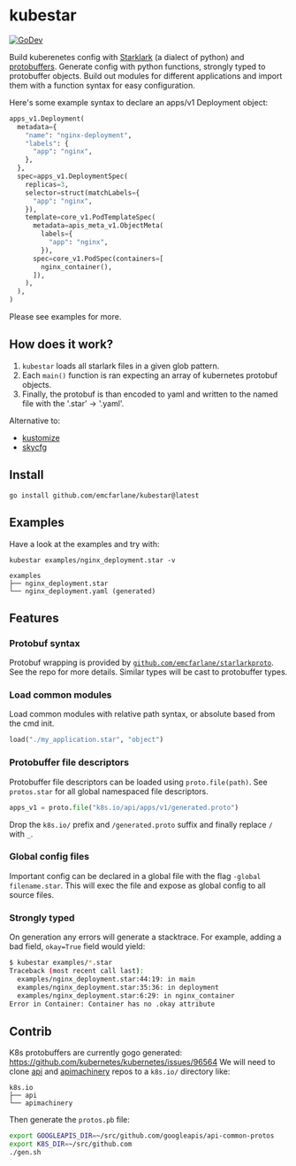 # kubestar

[![GoDev](https://img.shields.io/static/v1?label=godev&message=reference&color=00add8)](https://pkg.go.dev/github.com/emcfarlane/kubestar?tab=doc)

Build kuberenetes config with [Starklark](https://github.com/google/starlark-go/blob/master/doc/spec.md) (a dialect of python) and [protobuffers](https://emcfarlane/starlarkproto).
Generate config with python functions, strongly typed to protobuffer objects.
Build out modules for different applications and import them with a function syntax for easy configuration.

Here's some example syntax to declare an apps/v1 Deployment object:
```python
apps_v1.Deployment(
  metadata={
    "name": "nginx-deployment",
    "labels": {
      "app": "nginx",
    },
  },
  spec=apps_v1.DeploymentSpec(
    replicas=3,
    selector=struct(matchLabels={
      "app": "nginx",
    }),
    template=core_v1.PodTemplateSpec(
      metadata=apis_meta_v1.ObjectMeta(
        labels={
          "app": "nginx",
        }),
      spec=core_v1.PodSpec(containers=[
        nginx_container(),
      ]),
    ),
  ),
)
```
Please see examples for more.

## How does it work?

1. `kubestar` loads all starlark files in a given glob pattern.
2. Each `main()` function is ran expecting an array of kubernetes protobuf objects.
4. Finally, the protobuf is than encoded to yaml and written to the named file with the '.star' -> '.yaml'.

Alternative to:
- [kustomize](https://github.com/kubernetes-sigs/kustomize)
- [skycfg](https://github.com/stripe/skycfg)

## Install

```
go install github.com/emcfarlane/kubestar@latest
```

## Examples

Have a look at the examples and try with:
```
kubestar examples/nginx_deployment.star -v 
```

```
examples
├── nginx_deployment.star
└── nginx_deployment.yaml (generated)
```

## Features

### Protobuf syntax

Protobuf wrapping is provided by [`github.com/emcfarlane/starlarkproto`](https://github.com/emcfarlane/starlarkproto). 
See the repo for more details. Similar types will be cast to protobuffer types.

### Load common modules

Load common modules with relative path syntax, or absolute based from the cmd init.
```python
load("./my_application.star", "object")
```

### Protobuffer file descriptors

Protobuffer file descriptors can be loaded using `proto.file(path)`.
See `protos.star` for all global namespaced file descriptors. 

```python
apps_v1 = proto.file("k8s.io/api/apps/v1/generated.proto")
```
Drop the `k8s.io/` prefix and `/generated.proto` suffix and finally replace `/` with `_`.

### Global config files

Important config can be declared in a global file with the flag `-global filename.star`. 
This will exec the file and expose as global config to all source files.

### Strongly typed

On generation any errors will generate a stacktrace. For example, adding a bad field, `okay=True` field would yield:
```sh
$ kubestar examples/*.star
Traceback (most recent call last):
  examples/nginx_deployment.star:44:19: in main
  examples/nginx_deployment.star:35:36: in deployment
  examples/nginx_deployment.star:6:29: in nginx_container
Error in Container: Container has no .okay attribute
```

## Contrib

K8s protobuffers are currently gogo generated: https://github.com/kubernetes/kubernetes/issues/96564
We will need to clone [api](https://github.com/kubernetes/api) and [apimachinery](https://github.com/kubernetes/apimachinery) repos to a `k8s.io/` directory like:
```
k8s.io
├── api
└── apimachinery
```

Then generate the `protos.pb` file:
```sh
export GOOGLEAPIS_DIR=~/src/github.com/googleapis/api-common-protos
export K8S_DIR=~/src/github.com
./gen.sh
```
